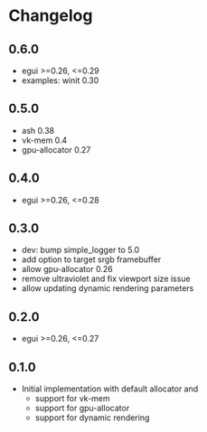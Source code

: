 # Changelog

## 0.6.0

- egui >=0.26, <=0.29
- examples: winit 0.30

## 0.5.0

- ash 0.38
- vk-mem 0.4
- gpu-allocator 0.27

## 0.4.0

- egui >=0.26, <=0.28

## 0.3.0

- dev: bump simple_logger to 5.0
- add option to target srgb framebuffer
- allow gpu-allocator 0.26
- remove ultraviolet and fix viewport size issue
- allow updating dynamic rendering parameters

## 0.2.0

- egui >=0.26, <=0.27

## 0.1.0

- Initial implementation with default allocator and
    - support for vk-mem
    - support for gpu-allocator
    - support for dynamic rendering
